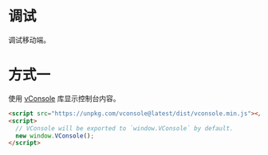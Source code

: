# 调试

调试移动端。

# 方式一

使用 [vConsole](https://github.com/Tencent/vConsole) 库显示控制台内容。

```html
<script src="https://unpkg.com/vconsole@latest/dist/vconsole.min.js"></script>
<script>
  // VConsole will be exported to `window.VConsole` by default.
  new window.VConsole();
</script>
```
